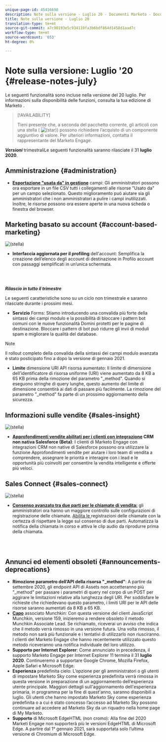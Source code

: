 ```yaml
---
unique-page-id: 45416698
description: Note sulla versione - Luglio 20 - Documenti Marketo - Documentazione del prodotto
title: Note sulla versione - Luglio 20
translation-type: tm+mt
source-git-commit: a7c90193e5c934119fa3b6bdf864d1458d1aad7c
workflow-type: tm+mt
source-wordcount: '653'
ht-degree: 0%

---
```



# Note sulla versione: Luglio &#39;20 {#release-notes-july}

Le seguenti funzionalità sono incluse nella versione del 20 luglio. Per informazioni sulla disponibilità delle funzioni, consulta la tua edizione di Marketo .

>[!AVAILABILITY]
>
>Tieni presente che, a seconda del pacchetto corrente, gli articoli con una stella ( ![(star)](assets/star-yellow.svg)) possono richiedere l’acquisto di un componente aggiuntivo di valore. Per ulteriori informazioni, contatta il rappresentante del Marketo Engage.

**_Versioni_** trimestraliLe seguenti funzionalità saranno rilasciate il 31  **luglio 2020**.

## Amministrazione {#administration}

* **[Esportazione &quot;usata da&quot; in gestione](/help/marketo/product-docs/administration/field-management/export-used-by-data-for-a-field.md)** campi: Gli amministratori possono ora esportare in un file CSV tutti i collegamenti alle risorse &quot;Usato da&quot; per un campo selezionato. Questo miglioramento può aiutare sia gli amministratori che i non amministratori a pulire i campi inutilizzati. Inoltre, le risorse possono ora essere aperte in una nuova scheda o finestra del browser.

## Marketing basato su account {#account-based-marketing}

![(stella)](assets/star-yellow.svg)

* **Interfaccia aggiornata per il profiling** dell&#39;account: Semplifica la creazione dell’elenco degli account di destinazione in Profilo account con passaggi semplificati in un’unica schermata.

<br> 

**_Rilascio in tutto il trimestre_**

Le seguenti caratteristiche sono su un ciclo non trimestrale e saranno rilasciate durante i prossimi mesi.

* **Servizio** Forms: Stiamo introducendo una convalida più forte della sintassi dei campi modulo e la possibilità di bloccare i pattern bot comuni con le nuove funzionalità Domini protetti per le pagine di destinazione. Bloccare i pattern di bot può ridurre gli invii di moduli spam e migliorare la qualità del database.

>[!NOTE]
>
>Il rollout completo della convalida della sintassi dei campi modulo avanzata è stato posticipato fino a dopo la versione di gennaio 2021.

* **Limite** dimensione URI API risorsa aumentato: Il limite di dimensione dell’identificatore di risorsa uniforme (URI) viene aumentato da 8 KB a 65 KB prima della rimozione del parametro &quot;_method&quot;. Quando si eseguono stringhe di query lunghe, questo aumento del limite di dimensione consentirà ai dati di passare più facilmente. La rimozione del parametro &quot;_method&quot; fa parte di un prossimo aggiornamento della sicurezza.

## Informazioni sulle vendite {#sales-insight}

![(stella)](assets/star-yellow.svg)

* **[Approfondimenti vendite abilitati per i clienti con integrazione](/help/marketo/product-docs/marketo-sales-insight/sales-insight-for-non-native-salesforce-integrations.md)  CRM non nativa Salesforce (Beta)**: I clienti di Marketo Engage con integrazioni CRM non native di Salesforce possono ora utilizzare la funzione Approfondimenti vendite per aiutare i loro team di vendita a comprendere, assegnare le priorità e interagire con i lead e le opportunità più coinvolti per consentire la vendita intelligente e offerte più veloci.

## Sales Connect {#sales-connect}

![(stella)](assets/star-yellow.svg)

* **[Consenso avanzato tra due parti per le chiamate di vendita:](/help/marketo/product-docs/marketo-sales-connect/phone/two-party-consent-settings.md)** gli amministratori ora hanno un maggiore controllo sulle configurazioni di registrazione delle chiamate. [Abilita le ](/help/marketo/product-docs/marketo-sales-connect/phone/enable-call-recording.md) registrazioni delle chiamate con la certezza di rispettare la legge sul consenso di due parti. Automatizza la notifica della chiamata in corso e attiva le clip audio da riprodurre prima della chiamata.

<br> 

## Annunci ed elementi obsoleti {#announcements-deprecations}

* **Rimozione parametro dell’API della risorsa &quot;_method&quot;**: A partire da settembre 2020, gli endpoint API di Assets non accetteranno più &quot;_method&quot; per passare i parametri di query nel corpo di un POST per aggirare le limitazioni relative alla lunghezza degli URI. Per soddisfare le richieste che richiedevano questo parametro, i limiti URI per le API delle risorse saranno aumentati da 8 KB a 65 KB.
* **[Capo](https://developers.marketo.com/blog/deprecation-of-munchkin-associate-lead-method/)** associato Munchkin: Con questa versione del client JavaScript Munchkin, versione 159, inizieremo a rendere obsoleto il metodo Munchkin Associate Lead. Se richiamato, riceverai un avviso che indica che il metodo verrà rimosso in una versione futura. Una volta rimosso, il metodo non sarà più funzionale e i tentativi di utilizzarlo non riusciranno. I clienti del Marketo Engage che hanno recentemente utilizzato questo metodo riceveranno una notifica individuale del loro utilizzo.
* **Supporto per Internet Explorer**: Come annunciato in precedenza, il supporto Marketo Engage per Internet Explorer 11 termina il 31  **luglio 2020**. Continueremo a supportare Google Chrome, Mozilla Firefox, Apple Safari e Microsoft Edge.
* **Esperienza** predefinita cielo: L’opzione per gli amministratori o gli utenti di impostare Marketo Sky come esperienza predefinita verrà rimossa in questa versione in preparazione di un aggiornamento dell’esperienza utente principale. Maggiori dettagli sull&#39;aggiornamento dell&#39;esperienza primaria, in programma per la fine di quest&#39;anno, saranno disponibili a luglio. Gli utenti che hanno impostato Marketo Sky come esperienza predefinita o a cui è stato concesso l’accesso ad Marketo Sky possono continuare ad accedere ad Marketo Sky da un riquadro nella home page di My Marketo.
* **Supporto** di Microsoft EdgeHTML (non cromo): Alla fine del 2020 Marketi Engage non supporterà più le versioni EdgeHTML di Microsoft Edge. A partire dal 1° gennaio 2021, sarà supportata solo l’ultima versione di Chromium di Microsoft Edge.
